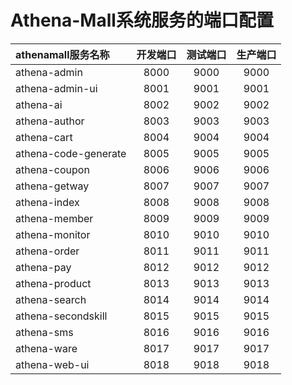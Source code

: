 # Athena-Mall系统服务的端口配置

| athenamall服务名称       | 开发端口 | 测试端口 | 生产端口 |
|:---------------------|:----:|:----:|:----:|
| athena-admin         | 8000 | 9000 | 9000 |
| athena-admin-ui      | 8001 | 9001 | 9001 |
| athena-ai            | 8002 | 9002 | 9002 |
| athena-author        | 8003 | 9003 | 9003 |
| athena-cart          | 8004 | 9004 | 9004 |
| athena-code-generate | 8005 | 9005 | 9005 |
| athena-coupon        | 8006 | 9006 | 9006 |
| athena-getway        | 8007 | 9007 | 9007 |
| athena-index         | 8008 | 9008 | 9008 |
| athena-member        | 8009 | 9009 | 9009 |
| athena-monitor       | 8010 | 9010 | 9010 |
| athena-order         | 8011 | 9011 | 9011 |
| athena-pay           | 8012 | 9012 | 9012 |
| athena-product       | 8013 | 9013 | 9013 |
| athena-search        | 8014 | 9014 | 9014 |
| athena-secondskill   | 8015 | 9015 | 9015 |
| athena-sms           | 8016 | 9016 | 9016 |
| athena-ware          | 8017 | 9017 | 9017 |
| athena-web-ui        | 8018 | 9018 | 9018 |


